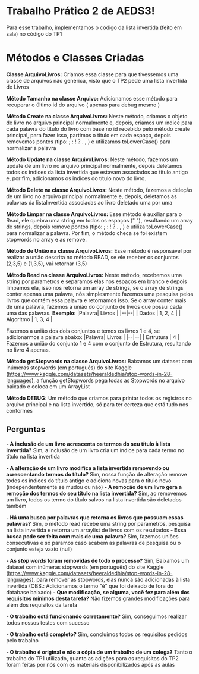 # Trabalho Prático 2 de AEDS3!

Para esse trabalho, implementamos o código da lista invertida (feito em sala) no código do TP1 


# Métodos e Classes Criadas

**Classe ArquivoLivros:** Criamos essa classe para que tivessemos uma classe de arquivos não genérica, visto que o TP2 pede uma lista invertida de Livros

**Método Tamanho na classe Arquivo:** Adicionamos esse método para recuperar o último id do arquivo ( apenas para debug mesmo )

**Método Create na classe ArquivoLivros:** Neste método, criamos o objeto de livro no arquivo principal normalmente e, depois, criamos um índice para cada palavra do título do livro com base no id recebido pelo método create principal, para fazer isso, partimos o titulo em cada espaço, depois removemos pontos (tipo: ; : ! ? . , ) e utilizamos toLowerCase() para normalizar a palavra

**Método Update na classe ArquivoLivros:** Neste método, fazemos um update de um livro no arquivo principal normalmente, depois deletamos todos os indices da lista invertida que estavam associados ao título antigo e, por fim, adicionamos os indices do título novo do livro.

**Método Delete na classe ArquivoLivros:** Neste método, fazemos a deleção de um livro no arquivo principal normalmente e, depois, deletamos as palavras da listaInvertida associadas ao livro deletado uma por uma

**Método Limpar na classe ArquivoLivros:** Esse método é auxiliar para o Read, ele quebra uma string em todos os espaços (" "), resultando um array de strings, depois remove pontos (tipo: ; : ! ? . , ) e utiliza toLowerCase() para normalizar a palavra. Por fim, o método checa se foi existem stopwords no array e as remove.

**Método de União na classe ArquivoLivros:** Esse método é responsável por realizar a união descrita no método READ, se ele receber os conjuntos (2,3,5) e (1,3,5), vai retornar (3,5) 

**Método Read na classe ArquivoLivros:** Neste método, recebemos uma string por parametros e separamos elas nos espaços em branco e depois limpamos ela, isso nos retorna um array de strings, se o array de strings conter apenas uma palavra, nós simplesmente fazemos uma pesquisa pelos livros que contém essa palavra e retornamos isso. Se o array conter mais de uma palavra, fazemos a união do conjunto de livros que possui cada uma das palavras. **Exemplo:** 
|Palavra| Livros  |
|--|--|
| Dados | 1, 2, 4  |
| Algoritmo | 1, 3, 4  |

Fazemos a união dos dois conjuntos e temos os livros 1 e 4, se adicionarmos a palavra abaixo:
|Palavra| Livros  |
|--|--|
| Estrutura | 4  |
Fazemos a união do conjunto 1 e 4 com o conjunto de Estrutura, resultando no livro 4 apenas.

**Método getStopwords na classe ArquivoLivros:** Baixamos um dataset com inúmeras stopwords (em português) do site Kaggle (https://www.kaggle.com/datasets/heeraldedhia/stop-words-in-28-languages), a função getStopwords pega todas as Stopwords no arquivo baixado e coloca em um ArrayList

**Método DEBUG:** Um método que criamos para printar todos os registros no arquivo principal e na lista invertido, só para ter certeza que está tudo nos conformes


## Perguntas

**-   A inclusão de um livro acrescenta os termos do seu título à lista invertida?**
Sim, a inclusão de um livro cria um índice para cada termo no título na lista invertida

**-   A alteração de um livro modifica a lista invertida removendo ou acrescentando termos do título?**
Sim, nossa função de alteração remove todos os índices do título antigo e adiciona novas para o título novo (independentemente se mudou ou não)
**-   A remoção de um livro gera a remoção dos termos do seu título na lista invertida?** 
Sim, ao removemos um livro, todos os termo do título salvos na lista invertida são deletados também

**-   Há uma busca por palavras que retorna os livros que possuam essas palavras?**
Sim, o método read recebe uma string por parametros, pesquisa na lista invertida e retorna um arraylist de livros com os resultados
**-   Essa busca pode ser feita com mais de uma palavra?**
Sim, fazemos uniões consecutivas e só paramos caso acabem as palavras de pesquisa ou o conjunto esteja vazio (null)

**-   As _stop words_  foram removidas de todo o processo?**
Sim, Baixamos um dataset com inúmeras stopwords (em português) do site Kaggle (https://www.kaggle.com/datasets/heeraldedhia/stop-words-in-28-languages), para remover as stopwords, elas nunca são adicionadas à lista invertida (OBS.: Adicionamos o termo "é" que foi deixado de fora do database baixado)
**-   Que modificação, se alguma, você fez para além dos requisitos mínimos desta tarefa?**
Não fizemos grandes modificações para além dos requisitos da tarefa

**-   O trabalho está funcionando corretamente?**
Sim, conseguimos realizar todos nossos testes com sucesso

**-   O trabalho está completo?**
Sim, concluímos todos os requisitos pedidos pelo trabalho

**-   O trabalho é original e não a cópia de um trabalho de um colega?**
Tanto o trabalho do TP1 utilizado, quanto as adições para os requisitos do TP2 foram feitas por nós com os materiais disponibilizados após as aulas
